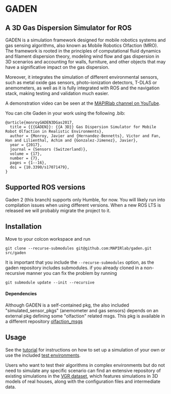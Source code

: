 # GADEN

## A 3D Gas Dispersion Simulator for ROS

GADEN is a simulation framework designed for mobile robotics systems and gas sensing algorithms, also known as Mobile Robotics Olfaction (MRO). The framework is rooted in the principles of computational fluid dynamics and filament dispersion theory, modeling wind flow and gas dispersion in 3D scenarios and accounting for walls, furniture, and other objects that may have a significative impact on the gas dispersion.

Moreover, it integrates the simulation of different environmental sensors, such as metal oxide gas sensors, photo-ionization detectors, T-DLAS or anemometers, as well as it is fully integrated with ROS and the navigation stack, making testing and validation much easier.

A demonstration video can be seen at the [MAPIRlab channel on YouTube](https://www.youtube.com/watch?v=ZPGtk8KLtiE&ab_channel=MAPIRUMA).

You can cite Gaden in your work using the following .bib:

```
@article{monroyGADEN3DGas2017,
  title = {{{GADEN}}: {{A 3D}} Gas Dispersion Simulator for Mobile Robot Olfaction in Realistic Environments},
  author = {Monroy, Javier and {Hernandez-Bennetts}, Victor and Fan, Han and Lilienthal, Achim and {Gonzalez-Jimenez}, Javier},
  year = {2017},
  journal = {Sensors (Switzerland)},
  volume = {17},
  number = {7},
  pages = {1--16},
  doi = {10.3390/s17071479},
}
```

## Supported ROS versions
Gaden 2 (this branch) supports only Humble, for now. You will likely run into compilation issues when using different versions. When a new ROS LTS is released we will probably migrate the project to it.

## Installation
Move to your colcon workspace and run

`git clone --recurse-submodules git@github.com:MAPIRlab/gaden.git src/gaden`

It is important that you include the `--recurse-submodules` option, as the gaden repository includes submodules. if you already cloned in a non-recursive manner you can fix the problem by running 

`git submodule update --init --recursive`

#### Dependencies
Although GADEN is a self-contained pkg, the also included "simulated_sensor_pkgs" (anemometer and gas sensors) depends on an external pkg defining some "olfaction" related msgs. This pkg is available in a different repository [olfaction_msgs](https://github.com/MAPIRlab/olfaction_msgs)

## Usage
See the [tutorial](GADEN_tutorial.md) for instructions on how to set up a simulation of your own or use the included [test environments](test_env).

Users who want to test their algorithms in complex environments but do not need to simulate any specific scenario can find an extensive repository of existing simulations in the [VGR dataset](https://mapir.isa.uma.es/mapirwebsite/?p=1708), which features simulations in 3D models of real houses, along with the configuration files and intermediate data.

